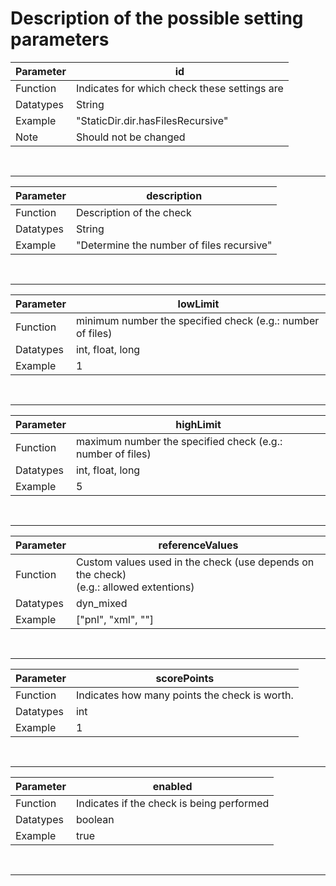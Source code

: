 # Description of the possible setting parameters

| Parameter | id                                           |
|-----------|----------------------------------------------|
| Function  | Indicates for which check these settings are |
| Datatypes | String                                       |
| Example   | "StaticDir.dir.hasFilesRecursive"            |
| Note      | Should not be changed                        |
<br>

-------------------------------------------------------------------------------

| Parameter | description                               |
|-----------|-------------------------------------------|
| Function  | Description of the check                  |
| Datatypes | String                                    |
| Example   | "Determine the number of files recursive" |
<br>

-------------------------------------------------------------------------------

| Parameter | lowLimit                                                   |
|-----------|------------------------------------------------------------|
| Function  | minimum number the specified check (e.g.: number of files) |
| Datatypes | int, float, long                                           |
| Example   | 1                                                          |
<br>

-------------------------------------------------------------------------------

| Parameter | highLimit                                                  |
|-----------|------------------------------------------------------------|
| Function  | maximum number the specified check (e.g.: number of files) |
| Datatypes | int, float, long                                           |
| Example   | 5                                                          |
<br>

-------------------------------------------------------------------------------

| Parameter | referenceValues                                                                          |
|-----------|------------------------------------------------------------------------------------------|
| Function  | Custom values used in the check (use depends on the check)<br>(e.g.: allowed extentions) |
| Datatypes | dyn_mixed                                                                                |
| Example   | ["pnl", "xml", ""]                                                                       |
<br>

-------------------------------------------------------------------------------

| Parameter | scorePoints                                   |
|-----------|-----------------------------------------------|
| Function  | Indicates how many points the check is worth. |
| Datatypes | int                                           |
| Example   | 1                                             |
<br>

-------------------------------------------------------------------------------

| Parameter | enabled                                   |
|-----------|-------------------------------------------|
| Function  | Indicates if the check is being performed |
| Datatypes | boolean                                   |
| Example   | true                                      |
<br>

-------------------------------------------------------------------------------
